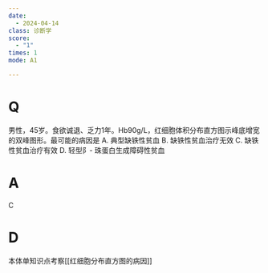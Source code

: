 ```yaml
---
date:
  - 2024-04-14
class: 诊断学
score:
  - "1"
times: 1
mode: A1

---
```



# Q
男性，45岁。食欲诚退、乏力1年。Hb90g/L，红细胞体积分布直方图示峰底增宽的双峰图形。最可能的病因是
A. 典型缺铁性贫血 
B. 缺铁性贫血治疗无效
C. 缺铁性贫血治疗有效
D. 轻型阝- 珠蛋白生成障碍性贫血

# A

C



# D
本体单知识点考察[[红细胞分布直方图的病因]]